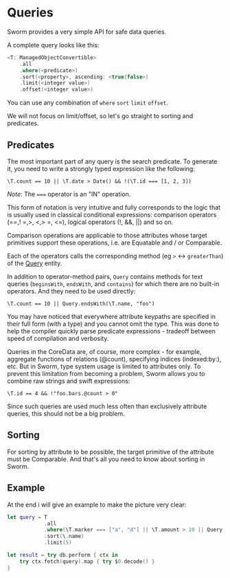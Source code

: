 # Queries

Sworm provides a very simple API for safe data queries.

A complete query looks like this:

``` swift
<T: ManagedObjectConvertible>
    .all
    .where(<predicate>)
    .sort(<property>, ascending: <true|false>)
    .limit(<integer value>)
    .offset(<integer value>)
```

You can use any combination of `where` `sort` `limit` `offset`.

We will not focus on limit/offset, so let's go straight to sorting and predicates.

## Predicates

The most important part of any query is the search predicate. To generate it, you need to write a strongly typed expression like the following:

`\T.count == 10 || \T.date > Date() && !(\T.id === [1, 2, 3])`

*Note*: The `===` operator is an "IN" operation.

This form of notation is very intuitive and fully corresponds to the logic that is usually used in classical conditional expressions: comparison operators (==,! =,>, <,> =, <=), logical operators (!, &&, ||) and so on.

Comparison operations are applicable to those attributes whose target primitives support these operations, i.e. are Equatable and / or Comparable.

Each of the operators calls the corresponding method (eg `>` <-> `greaterThan`) of the [Query](/Sources/Sworm/Requests/Query.swift) entity.

In addition to operator-method pairs, `Query` contains methods for text queries (`beginsWith`, `endsWith`, and `contains`) for which there are no built-in operators. And they need to be used directly:

`\T.count == 10 || Query.endsWith(\T.name, "foo")`

You may have noticed that everywhere attribute keypaths are specified in their full form (with a type) and you cannot omit the type. This was done to help the compiler quickly parse predicate expressions - tradeoff between speed of compilation and verbosity.

Queries in the CoreData are, of course, more complex - for example, aggregate functions of relations (@count), specifying indices (indexed:by:), etc. But in Sworm, type system usage is limited to attributes only. To prevent this limitation from becoming a problem, Sworm allows you to combine raw strings and swift expressions:

`\T.id == 4 && !"foo.bars.@count > 0"`

Since such queries are used much less often than exclusively attribute queries, this should not be a big problem.

## Sorting

For sorting by attribute to be possible, the target primitive of the attribute must be Comparable. And that's all you need to know about sorting in Sworm.

## Example

At the end i will give an example to make the picture very clear:

``` swift
let query = T
            .all
            .where(\T.marker === ["a", "d"] || \T.amount > 10 || Query.endsWith(\T.name, "ex"))
            .sort(\.name)
            .limit(5)

let result = try db.perform { ctx in
    try ctx.fetch(query).map { try $0.decode() }
}
```
